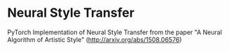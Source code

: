 # Neural Style Transfer
PyTorch Implementation of Neural Style Transfer from the paper "A Neural Algorithm of Artistic Style" (http://arxiv.org/abs/1508.06576)
